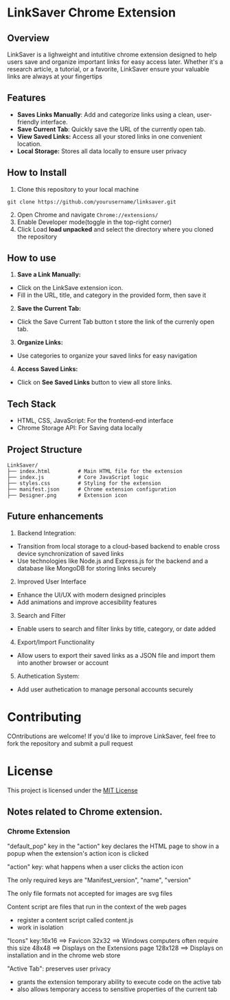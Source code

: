 
# LinkSaver Chrome Extension

## Overview

LinkSaver is a lighweight and intutitive chrome extension designed to help users save and organize important links for easy access later. Whether it's a research article, a tutorial, or a favorite, LinkSaver ensure your valuable links are always at your fingertips

## Features
- **Saves Links Manually**: Add and categorize links using a clean, user-friendly interface.
- **Save Current Tab**: Quickly save the URL of the currently open tab.
- **View Saved Links:** Access all your stored links in one convenient location.
- **Local Storage:** Stores all data locally to ensure user privacy

## How to Install
1. Clone this repository to your local machine
```
git clone https://github.com/yourusername/linksaver.git
```
2. Open Chrome and navigate ``Chrome://extensions/``
3. Enable Developer mode(toggle in the top-right corner)
4. Click Load **load unpacked** and select the directory where you cloned the repository

## How to use

1. **Save a Link Manually:**
- Click on the LinkSave extension icon.
- Fill in the URL, title, and category in the provided form, then save it
2. **Save the Current Tab:**
- Click the Save Current Tab button t store the link of the currenly open tab.
3. **Organize Links:**
- Use categories to organize your saved links for easy navigation
4. **Access Saved Links:**
- Click on **See Saved Links** button to view all store links.

## Tech Stack
- HTML, CSS, JavaScript: For the frontend-end interface
- Chrome Storage API: For Saving data locally

## Project Structure 
```
LinkSaver/
├── index.html         # Main HTML file for the extension
├── index.js           # Core JavaScript logic
├── styles.css         # Styling for the extension
├── manifest.json      # Chrome extension configuration
├── Designer.png       # Extension icon
```

## Future enhancements
1. Backend Integration:
- Transition from local storage to a cloud-based backend to enable cross device synchronization of saved links
- Use technologies like Node.js and Express.js for the backend and a database like MongoDB for storing links securely
2. Improved User Interface
- Enhance the UI/UX with modern designed principles
- Add animations and improve accesibility features 
3. Search and Filter 
- Enable users to search and filter links by title, category, or date added
4. Export/Import Functionality
- Allow users to export their saved links as a JSON file and import them into another browser or account 
5. Authetication System:
- Add user authetication to manage personal accounts securely

# Contributing 
COntributions are welcome! If you'd like to improve LinkSaver, feel free to fork the repository and submit a pull request

# License
This project is licensed under the [MIT License]()


## Notes related to Chrome extension.

### Chrome Extension
"default_pop" key in the "action" key declares the HTML page to show in a popup when the extension's action icon is clicked

"action" key: what happens when a user clicks the action icon 

The only required keys are "Manifest_version", "name", "version"

The only file formats not accepted for images are svg files 

Content script are files that run in the context of the web pages 
- register a content script called content.js
- work in isolation

"Icons" key:16x16 ==> Favicon
            32x32 ==> Windows computers often require this size
            48x48 ==> Displays on the Extensions page
            128x128 ==> Displays on installation and in the chrome web store

"Active Tab": preserves user privacy 
- grants the extension temporary ability to execute code on the active tab
- also allows temporary access to sensitive properties of the current tab
